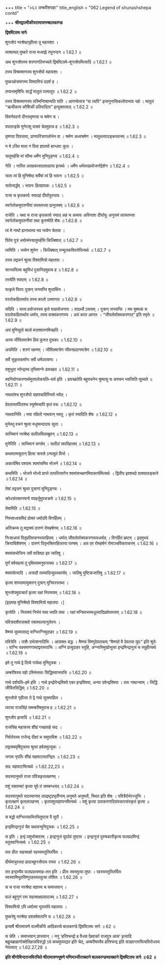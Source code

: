 +++
title = "०६२ अम्बरीशयज्ञः"
title_english = "062 Legend of shunashshepa contd"

+++
**श्रीमद्वाल्मीकीयरामायणम्बालकाण्डः**

**द्विषष्टितमः सर्गः**

शुनःशेपं नरश्रेष्ठगृहीत्वा तु महायशाः ।

व्यश्राम्यत् पुष्करे राजा मध्याह्ने रघुनन्दन ॥ 1.62.1 ॥

अथ शुनःशेपस्य शरणागतिरुच्यते द्विषष्टितमे–शुनःशेपमित्यादि ॥ 1.62.1 ॥

तस्य विश्रममाणस्य शुनःशेपो महायशाः ।

पुष्करक्षेत्रमागम्य विश्वामित्रं ददर्श ह ।

तप्यन्तमृषिभिः सार्द्धं मातुलं परमातुरः ॥ 1.62.2 ॥

तस्य विश्रममाणस्य तस्मिन्विश्राम्यति सति । आगम्येत्यत्र “वा ल्यपि” इत्यनुनासिकलोपाभावः पक्षे । मातुलं “ऋचीकाय कौशिकी प्रतिपादिता” इत्युक्तत्वात् ॥ 1.62.2 ॥

विवर्णवदनो दीनस्तृष्णया च श्रमेण च ।

पपाताङ्के मुनेराशु वाक्यं चेदमुवाच ह ॥ 1.62.3 ॥

तृष्णया पिपासया, प्राणपरित्राणलोभेन वा । श्रमेण अध्वश्रमेण । मातुलत्वादङ्कपतनम् ॥ 1.62.3 ॥

न मे ऽस्ति माता न पिता ज्ञातयो बान्धवाः कुतः ।

त्रातुमर्हसि मां सौम्य धर्मेण मुनिपुङ्गव ॥ 1.62.4 ॥

नेति । नास्ति अरक्षकत्वादसत्प्राया इत्यर्थः । धर्मेण धर्मरूपप्रयोजनोद्देशेन ॥ 1.62.4 ॥

त्राता त्वं हि मुनिश्रेष्ठ सर्वेषां त्वं हि भावनः ॥ 1.62.5 ॥

त्रातेत्यर्द्धम् । भावनः हितप्रापकः ॥ 1.62.5 ॥

राजा च कृतकार्यः स्यादहं दीर्घायुरव्ययः ।

स्वर्गलोकमुपाश्नीयां तपस्तप्त्वा ह्यनुत्तमम् ॥ 1.62.6 ॥

राजेति । यथा च राजा कृतकार्यः स्यात् अहं च अव्ययः अविनाशः दीर्घायुः अनुत्तमं तपस्तप्त्वा स्वर्गलोकमुपाश्नीयां तथा कुरुष्वेति शेषः ॥ 1.62.6 ॥

त्वं मे नाथो ह्यनाथस्य भव भव्येन चेतसा ।

पितेव पुत्रं धर्मात्मंस्त्रातुमर्हसि किल्बिषात् ॥ 1.62.7 ॥

त्वमिति । भव्येन शुभेन । किल्बिषात् तन्मूलकविपत्तेरित्यर्थः ॥ 1.62.7 ॥

तस्य तद्वचनं श्रुत्वा विश्वामित्रो महातपाः ।

सान्त्वयित्वा बहुविधं पुत्रानिदमुवाच ह ॥ 1.62.8 ॥

तस्येति स्पष्टम् ॥ 1.62.8 ॥

यत्कृते पितरः पुत्रान् जनयन्ति शुभार्थिनः ।

परलोकहितार्थाय तस्य कालो ऽयमागतः ॥ 1.62.9 ॥

यदिति । यस्य प्रयोजनस्य कृते यत्प्रयोजनाय । तादर्थ्ये ऽव्ययम् । पुत्रान् जनयन्ति । मम युष्माकं च परलोकहितार्थाय धर्माय, तस्य वाक्यकरणस्य । अयं काल आगतः । “जीवतोर्वाक्यकरणात्” इति स्मृतेः ॥ 1.62.9 ॥

अयं मुनिसुतो बालो मत्तश्शरणमिच्छति ।

अस्य जीवितमात्रेण प्रियं कुरुत पुत्रकाः ॥ 1.62.10 ॥

अयमिति । शरणं रक्षणम् । जीवितमात्रेण जीवनप्रदानमात्रेण ॥ 1.62.10 ॥

सर्वे सुकृतकर्माणः सर्वे धर्मपरायणाः ।

पशुभूता नरेन्द्रस्य तृप्तिमग्नेः प्रयच्छत ॥ 1.62.11 ॥

स्वनियोगकरणार्थमुपश्लोकयति–सर्व इति । प्रयच्छतेति बहुवचनेन युष्मासु यः कश्चन भवत्विति सूच्यते ॥ 1.62.11 ॥

नाथवांश्च शुनःशेपो यज्ञश्चाविघ्नितो भवेत् ।

देवतास्तर्पिताश्च स्युर्ममचापि कृतं वचः ॥ 1.62.12 ॥

नाथवानिति । मया रक्षितो नाथवान् भवतु । कृतं स्यादिति शेषः ॥ 1.62.12 ॥

मुनेस्तु वचनं श्रुत्वा मधुष्यन्दादयः सुताः ।

साभिमानं नरश्रेष्ठ सलीलमिदमब्रुवन् ॥ 1.62.13 ॥

मुनेरिति । साभिमानं सगर्वम् । सलीलं सपरिहासम् ॥ 1.62.13 ॥

कथमात्मसुतान् हित्वा त्रायसे ऽन्यसुतं विभो ।

अकार्यमिव पश्यामः श्वमांसमिव भोजने ॥ 1.62.14 ॥

कथमिति । भोजने भोज्ये प्राप्ते तत्परित्यागेन श्वमांसभक्षणमिवाकार्यमित्यर्थः । द्वितीय इवशब्दो वाक्यालङ्कारे ॥ 1.62.14 ॥

तेषां तद्वचनं श्रुत्वा पुत्राणां मुनिपुङ्गवः ।

क्रोधसंरक्तनयनो व्याहर्तुमुपचक्रमे ॥ 1.62.15 ॥

तेषामिति ॥ 1.62.15 ॥

निस्साध्वसमिदं प्रोक्तं धर्मादपि विगर्हितम् ।

अतिक्रम्य तु मद्वाक्यं दारुणं रोमहर्षणम् ॥ 1.62.16 ॥

निःसाध्वसं पितृप्रतिवचनभयरहितम् । धर्मात् जीवतोर्वाक्यकरणरूपधर्मात् । विगर्हितं भ्रष्टम् । इदमुभयं क्रियाविशेषणम् । दारुणं पितृभक्तिरहिततया परुषम् । अत एव रोमहर्षणं रोमाञ्चविकारकरम् ॥ 1.62.16 ॥

श्वमांसभोजिनः सर्वे वासिष्ठा इव जातिषु ।

पूर्णं वर्षसहस्रं तु पृथिव्यामनुवत्स्यथ ॥ 1.62.17 ॥

श्वमांसेत्यादि । अत्रादौ तस्मादित्युपस्कार्यम् । जातिषु मुष्टिकजातिषु ॥ 1.62.17 ॥

कृत्वा शापसमायुक्तान् पुत्रान् मुनिवरस्तथा ।

शुनःशेपमुवाचार्तं कृत्वा रक्षां निरामयम् ॥ 1.62.18 ॥

\[इदमाह मुनिश्रेष्ठो विश्वामित्रो महातपाः ।\]

कृत्वेति । निरामयं निर्भयं यथा भवति तथा । रक्षां मन्त्रितभस्मधूल्यादिप्रक्षेपरूपाम् ॥ 1.62.18 ॥

पवित्रपाशैरासक्तो रक्तमाल्यानुलेपनः ।

वैष्णवं यूपमासाद्य वाग्भिरग्निमुदाहर ॥ 1.62.19 ॥

पवित्रेति । पाशैः दर्भरशनादिभिः । आसक्तः बद्धः । वैष्णवं विष्णुदेवताकम् “वैष्णवो वै देवतया यूपः” इति श्रुतेः । वाग्भिः वक्ष्यमाणगाथाद्वयरूपाभिः । अग्निं प्रत्युदाहर स्तुहि, अग्न्यभिमुखोभूत्वा इन्द्रमिन्द्रानुजं च स्तुहीत्यर्थः ॥ 1.62.19 ॥

इमे तु गाथे द्वे दिव्ये गायेथा मुनिपुत्रक ।

अम्बरीषस्य यज्ञे ऽस्मिंस्ततः सिद्धिमवाप्स्यसि ॥ 1.62.20 ॥

गाथे दर्शयति–इमे इति । गाथे इन्द्रोपेन्द्रविषये एका इन्द्रविषया, अन्या उपेन्द्रविषया । ततः गाथाभ्याम् । सिद्धिं जीवितसिद्धिम् ॥ 1.62.20 ॥

शुनःशेपो गृहीत्वा ते द्वे गाथे सुसमाहितः ।

त्वरया राजसिंहं तमम्बरीषमुवाच ह ॥ 1.62.21 ॥

शुनःशेप इत्यादि ॥ 1.62.21 ॥

राजसिंह महासत्त्व शीघ्रं गच्छावहे सदः ।

निर्वर्तयस्व राजेन्द्र दीक्षां च समुपाविश ॥ 1.62.22 ॥

तद्वाक्यमृषिपुत्रस्य श्रुत्वा हर्षसमुत्सुकः ।

जगाम नृपतिः शीघ्रं यज्ञवाटमतन्द्रितः ॥ 1.62.23 ॥

सदः यज्ञवाटमित्यर्थः ॥ 1.62.22,23 ॥

सदस्यानुमते राजा पवित्रकृतलक्षणम् ।

पशुं रक्ताम्बरं कृत्वा यूपे तं समबन्धयत् ॥ 1.62.24 ॥

सदस्यानुमते सदस्यानाम् उपद्रष्टृप्रभृतीनाम् अनुमते अनुमतौ, स्थित इति शेषः । पवित्रैर्दर्भरज्जुभिः । कृतलक्षणं कृतलाञ्छनम् । कृतपशुत्वज्ञापनमित्यर्थः । पशुं कृत्वा उपाकरणादिसंस्कारसंस्कृतं कृत्वा ॥ 1.62.24 ॥

स बद्धो वाग्भिरग्र्याभिरभितुष्टाव वै सुरौ ।

इन्द्रमिन्द्रानुजं चैव यथावन्मुनिपुत्रकः ॥ 1.62.25 ॥

स इति । इन्द्रं पशुभोक्तारम् । इन्द्रानुजं यूपदेवं तुष्टाव । इन्द्रानुजं पुरुषकारीकृत्य फलप्रदमिन्द्रं स्तुतवानित्यर्थः ॥ 1.62.25 ॥

ततः प्रीतः सहस्राक्षो रहस्यस्तुतितर्पितः ।

दीर्घमायुस्तदा प्रादाच्छुनःशेपाय राघव ॥ 1.62.26 ॥

तत इन्द्रस्यैव फलप्रदत्वमाह–तत इति । प्रीतः स्वस्तुत्या तुष्टः । रहस्यस्तुतितर्पितः स्वस्वामिभूतविष्णुरहस्यस्तुत्या तोषितः ॥ 1.62.26 ॥

स च राजा नरश्रेष्ठ यज्ञस्य च समाप्तवान् ।

फलं बहुगुणं राम सहस्राक्षप्रसादजम् ॥ 1.62.27 ॥

विश्वामित्रो ऽपि धर्मात्मा भूयस्तेपे महातपाः ।

पुष्करेषु नरश्रेष्ठ दशवर्षशतानि च ॥ 1.62.28 ॥

इत्यार्षे श्रीरामायणे वाल्मीकीये आदिकाव्ये बालकाण्डे द्विषष्टितमः सर्गः ॥ 62 ॥

स चेति । समाप्तवान् प्राप्तवान् । ननु ‘हरिश्चन्द्रो ह वैधस ऐक्ष्वाको राजपुत्र आस’ इत्यादि बह्वृचब्राह्मणोक्तेतिहासविरुद्धो ऽयं कथमुपपद्यत इति चेत्, अम्बरीषस्यैव हरिश्चन्द्र इति सञ्ज्ञान्तरमित्यविरोधस्य नेयत्वात् ॥ 1.62.27,28 ॥

**इति श्रीगोविन्दराजविरचिते श्रीरामायणभूषणे मणिमञ्जीराख्याने बालकाण्डव्याख्याने द्विषष्टितमः सर्गः ॥ 62 ॥**
